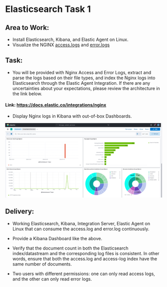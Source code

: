 # Elasticsearch Task 1 

## Area to Work:

- Install Elasticsearch, Kibana, and Elastic Agent on Linux.
- Visualize the NGINX [access.logs](https://github.com/musabdogan/Elasticsearch-Tasks/blob/main/Task1/access.log) and [error.logs](https://github.com/musabdogan/Elasticsearch-Tasks/blob/main/task1/error.log)

## Task:

- You will be provided with Nginx Access and Error Logs, extract and parse the logs based on their file types, and index the Nginx logs into Elasticsearch through the Elastic Agent Integration. If there are any uncertainties about your expectations, please review the architecture in the link below.

#### Link: https://docs.elastic.co/integrations/nginx

- Display Nginx logs in Kibana with out-of-box Dashboards.

![nginxelasticagent](https://github.com/musabdogan/Elasticsearch-Tasks/blob/main/Task1/nginx-logs-dashboard.png)

## Delivery:
- Working Elasticsearch, Kibana, Integration Server, Elastic Agent on Linux that can consume the access.log and error.log continuously.

- Provide a Kibana Dashboard like the above.

- Verify that the document count in both the Elasticsearch index/datastream and the corresponding log files is consistent. In other words, ensure that both the access.log and access-log index have the same number of documents.

- Two users with different permissions: one can only read access logs, and the other can only read error logs.
